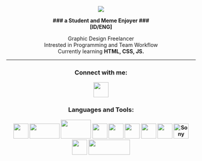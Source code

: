 <p align="center"center><img src="https://thumbs.gfycat.com/SharpLegitimateBrontosaurus-max-1mb.gif">
<p align="center">
<b>### a Student and Meme Enjoyer ###<br>
 [ID/ENG]</b>
 </p>

<p align="center">
Graphic Design Freelancer<br>
Intrested in Programming and Team Workflow<br>
Currently learning <b>HTML, CSS, JS.
</p><hr>
<h3 align="center">Connect with me:</h3>
<p align="center">
<a href="https://www.instagram.com/adkezo/" target="blank"><img align="center" src="https://cdn.worldvectorlogo.com/logos/instagram-5.svg" height="40" width="40" /></a>
</p>

<h3 align="center">Languages and Tools:</h3>
<p align="center"> <img src="https://cdn.worldvectorlogo.com/logos/java-14.svg" width="40" height="40">
 <img src="https://upload.wikimedia.org/wikipedia/commons/8/87/Sql_data_base_with_logo.png" width="80" height="40"> 
  <img src="https://upload.wikimedia.org/wikipedia/commons/thumb/1/10/CSS3_and_HTML5_logos_and_wordmarks.svg/1200px-CSS3_and_HTML5_logos_and_wordmarks.svg.png" width="80" height="50"> 
<img src="https://cdn.worldvectorlogo.com/logos/adobe-illustrator-cs6.svg" width="40" height="40"> 
<img src="https://cdn.worldvectorlogo.com/logos/adobe-photoshop-cs6.svg" width="40" height="40">
<img src="https://cdn.worldvectorlogo.com/logos/premiere-cc.svg" width="40" height="40">
 <img src="https://cdn.worldvectorlogo.com/logos/after-effects-cc.svg" width="40" height="40">
 <img src="https://cdn.worldvectorlogo.com/logos/corel-draw-x8.svg" width="40" height="40">
<img src="https://upload.wikimedia.org/wikipedia/commons/3/39/Vegas_Pro_15.0.png" alt="Sony Vegas Pro" width="40" height="40">
<img src="https://cdn.worldvectorlogo.com/logos/figma-1.svg" width="40" height="40">
<img src="https://upload.wikimedia.org/wikipedia/commons/thumb/3/3c/Logo_Blender.svg/2560px-Logo_Blender.svg.png" width="110" height="40">
